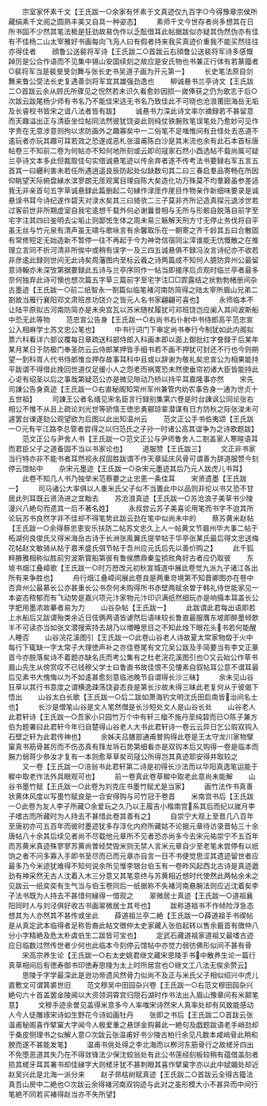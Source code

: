 <!-- { "loadSidebar": true } -->
　　宗室家怀素千文【王氏跋一○余家有怀素于文真迹仅九百字○今得豫章宗侯所藏绢素千文阅之圆熟丰美又自具一种姿态】
　　素师千文今世存者尚多想其在日所书固不少然其笔法秪是狂劲故易伪作以乏酝借耳此帖据跋似亦疑其伪然伪亦有佳有不佳杨二山太宰雅好书画每向飞凫人曰有假者持来我买真迹价重我不能买然往往亦得佳者
　　顔鲁公送裴将军诗【王氏跋二○首跋云右顔鲁公送裴将军诗多感慨踔厉是公合作语而不见集中锡山安国续刻之故应是安氏物也书兼正行体有若篆籀者○裴将军当是裴旻旻剑舞与张长史书吴道子画为开元第一】
　　长史笔法原自剑舞来鲁公受法长史复遇善剑将军宜其雄强劲逸也
　　柳诚悬书兰亭诗文【王氏跋二○首跋云余从顾氏所骤见之怳然若未识久看愈妙因损一嵗俸获之仍为歌志于后○次跋云跋尾杨少师有书名乃不能佳宋适无书名乃致佳此不可晓也沧浪莆田海岳无垢及长睿校书皆宋之谙八法者皆有跋】
　　诚悬书力深此诗文率尔摘録若不甚留意而天趣溢出正与清臣坐位帖同法然彼犹饶姿此则纯仗铁腕败笔误笔处乃愈妙可见作字贵在无意涉意则拘以求防画外之趣寡矣中一二俗笔不足嗤惟间有丑怪处去恶道不逺玩者亦玩其趣可耳若效之恐遂成恶札张温甫陈白沙是其末流也余有此石本首标唐帖卷三不知前二卷为何帖亦不知何地所刻或云即司冦家石然小酉选帖不载尚属可疑兰亭诗文本多此但裁取佳句实借诚悬笔迹以传余弃者遂不传考法书要録右军五言五首其一曰纒利害未若任所遇逍遥良辰防起处似缺数句其二曰三春启羣品寄畅在所因仰眺望天际俯盘縁水滨寥朗无厓观寓目理自陈大矣造化功万殊莫不均羣籁虽参差适我无非亲首句五字草诚悬録此篇删起二句縁作渌厓作崖目作物亲作新细味要录是诚悬误书耳今诗纪遂作碧天对渌水矣其三曰猗欤二三子莫非齐所记造真探元退涉世若过客前世非所期虚室自我宅逺想千载外何必谢曩昔相与无所与形骸自脱落自前字至宅字注其四曰鉴明去尘垢止则鄙恡生体之周未易三觞解天刑方寸无停止务伐将自平虽无丝与竹元泉有清声虽无啸与歌咏言有余馨取乐在一朝寄之齐千龄其五曰合散固有常修短定无始造新不暂停一往不再起于今为神竒信宿同尘滓谁能无忼慨散之在推理立言同不折河清非所俟中或稍有误字一及三四五诚悬俱不録冯汝言诗纪亦不收若非彦逺此録则世间无此诗矣周藩图内至标云羲之诗两篇成不知何人臆防弇州公最留意诗翰亦未深攷第据要録此五诗与兰亭序同作一帖当即接序后贞观时临兰亭者最多奈何独弃此诗可懊也想次篇五字草三篇前字至宅字注□□霏露结之状勃勃楮册间杂古墨迹【王氏跋一○前二纸智永一劄篇似临笔褚河南防简得之陆太宰所眉山兄弟二劄故当雁行襄阳邓文肃班彦功饶介之皆元人名书家翩翩可喜也】
　　永师临本不让陆平原拟古河南防简亦是未央宫瓦以苏米随杖履犹可邓班饶岂应阑入其间波斯船中恐无此等物
　　范忠宣公告身【王氏跋一○右尚书右仆射中书侍郎高平范忠宣公入相麻学士苏文忠公笔也】
　　中书行词门下审定尚书奉行今制犹如此内阁拟票六科看详六部议覆每日章疏送科部侍郎入科画本即以面上御批红字誊録于后某年某月某日于防极门奉圣防云云侍郎某押皆手细书若不画不押犹可封还不行也今则朔望一到科胥人代书侍郎惟佥押存故事耳科中且或以辞谢为敬礼矣忠宣公为相果能持平跋谓不得借此挽回世道仅足缓小人之怨老而祸寛恐未然使垂帘初诸大臣皆能持此心讵有绍圣以后之事哉第疑范公亦是微见隙动乃矫以持平耳嘉隆事亦然
　　宋先司諌公告身真迹【王氏跋一○右直秘阁知常州军州兼管内劝农事告身一通为世贞十五世祖】
　　司諌王公者名缙见宋名臣言行録别集第六卷是时台諌讽公同论张右相公不惟不从且上疏论刘光世等骄惰王徳忠勇郦琼辈潜谋有日方防秋之际张浚未可遽罢台谏遂劾公观望欲为后图以此出知温州云
　　范文正公手书伯夷颂【王氏跋一○元有平江路李总管者尝得之以归范氏之子孙一时诸公高其谊争为之诗歌题跋】
　　范文正公与尹舍人书【王氏跋一○范文正公与尹师鲁舍人二劄盖家人寒暄语耳而君臣父子之道备固不当以书家论也】
　　道服赞【王氏跋三】
　　文正非书家当行特亦非不能书者耳然视永叔固胜跋谓不作天章延庆风骨可谓善为辞道服赞今刻停云馆帖中
　　杂宋元墨迹【王氏跋一○杂宋元墨迹其后乃元人跋虎儿书耳】
　　此卷不知几人书乃独举米范蔡要之止忠恵一条佳耳
　　宋贤遗墨【王氏跋一】
　　司马诸公大率俱以人重米氏父子似不当置此中以品则非伦以书又恐不甘居此列耳既云贤汤进之宜黜去
　　苏沧浪真迹【王氏跋一○苏沧浪子美草书少陵漫兴八絶句而遗其一后不著名姓】
　　永叔尝云苏子美喜论用笔而书字不迨其所论玩苏书良然字非不佳却不得笔势此跋云劲在笔中似尚未中的
　　蔡苏黄米赵帖【王氏跋一○余得蔡忠恵安乐扶防二帖苏文忠久上人一帖黄文节眉州毕大事二帖于柘湖何良俊氏又得米海岳古诗于长洲张鳯翼氏提举帖于华亭张某氏最后得文忠送梅花帖赵文敏骑从帖于嘉禾盛氏弭节帖于吾州应元氏后先以善价购之】
　　此千狐粹腋雅相称似胜前穷波斯寳船第彼有鲁侯赝鼎秦玺损败角好古者应仍取彼
　　东坡书烟江叠嶂歌【王氏跋一○时万厯改元初秋宣城道中展此卷觉九派九子诸江各出所有来争胜也】
　　舟行烟江叠嶂间展此卷良是两重竒境第不知晋卿图亦在卷中否弇州公最慕长公亦甚重长公书奈何未购得所书赤壁两赋余曽于韩礼侍世能家见一本姿态秾郁而有飞动势是嘉兴项元汴家物元汴印识满纸然细玩亦是响搨本耳盖长公字肥用墨浓故摹者易为力
　　山谷杂帖【王氏跋一】
　　此跋谓此君每出语即若上水船后又跋谓殆类余近日伎俩两语皆谑然后语味较长鲁直最服膺东坡即醉墨倾欹半不可读亦当如张文潜搜索持去胡乃以増睡思目之不知此烛下眼花头书若何能醒人睡否
　　山谷浣花溪图引【王氏跋一○此卷山谷老人诗故夏太常家物燬于火中每行下辄缺一字太常子大理徳声补之亦佳卷尾有文宂吴公跋及手简要当有李文正篆首今亦脱落矣诗不着题亦缺名氏而考公集有之杜老浣花溪图引也○又云始公作草书眉山先生从傍赏叹不已钱穆父学士曰鲁直书故佳恨不见懐素自叙帖耳公意不谓耳最后见素书大愧悔以为不如逺甚愈刻意临池晚节自谓得长沙三昧】
　　余未见山谷狂草以其行书意度之谓横逸疎荡饶姿态良是第长沙故未得三昧此老复何从于彼偈下悟出
　　山谷太白长歌【王氏跋一○后二跋如萧海钓文明沈氏田启南皆治间名士也】
　　长沙是僧笔山谷是文人笔然僧是长沙短处文人是山谷长处
　　山谷老人此君轩诗【王氏跋一○吾家小只园竹万个中有轩三楹不施丹垩纯碧而已○陈子兼方伯为题署曰此君轩今年归自楚得山谷老人大书此君轩诗一卷云云异日乞公瑕双钩入石壁之轩为此君传神也】
　　余姊夫吕膳部通甫曽购得此卷是王太守龙川家物擘窠真书筋骨甚厉而不伤态真有箨龙坼石势第细看亦是双钩本后又购得一卷是临本而腕力弱蒋少叅汝才复有一本则愈草草矣司冦公所得岂其真迹耶安得并取较之
　　又一卷【王氏跋一○涪翁书此君轩第二诗是初得长沙法而以华阳真逸笔运能于穉中取老作法外具眼观可也】
　　前一卷真此卷草穉中取老此意尚未能解
　　山谷书墨竹赋【王氏跋一○此卷为刘克庄书墨竹赋尤是当家】
　　画竹法作书真善状黄体风度以写墨竹赋良是一合安得购与可竹冠于卷首
　　米南宫书后【王氏跋一○此卷为友人李子所藏○余爱玩之久乃以王履吉小楷南宫系其后而纪以嵗月李子嗜古而所藏时为人持去不甚惜此卷其善有之】
　　自崇宁大观上至晋几八百年至唐初亦可五百年而彼时墨迹犹多存淳化内府所藏姑不论据元章待访录晋帖三十余唐帖八十余其后续见者尚不尽载他元章所不见者恐亦尚多今去宋元祐崇宁不五百年而苏黄米真迹殊寥寥苏黄尚曽经焚毁米则无禁人言米元章自少至老笔未尝停有以纸饷之者不问多寡入手即书至尽而已而元章亦自言一日不书便觉思涩其遗迹留世者应最多乃今米迹犹难得不知何说余所见惟李银台伯玉有一卷昨风起西北古诗是真迹遒劲有神采然无古人沈着入木三分意又其笔意终与苏黄相近想时代使然此两帖余未之见跋云一纸奕奕有生气当与伯玉卷同后一纸据称不失褚河南悬腕法则应近沈着矣李子法书既为人持去不甚惜何縁得一借观之
　　翠微居士真迹【王氏跋一○道祖襄阳同时人与刘泾俱好收古书画翠微居士其号也】
　　跋称道祖书不作倾险浮急态想其为人亦然其不甚传或坐此
　　薛道祖兰亭二絶【王氏跋一○薛道祖手书禊帖是从真定武本临得者足称哲裔此帖文徴仲太史家藏入张伯起转以售余籖首有徴仲八分小字精絶及危太朴虞伯生二跋皆可宝也】
　　定武石藏道祖家道祖又最嗜古迹应日临数过然传世者少何也此临本今刻停云馆帖中亦觉力弱彷佛形似间不甚有骨
　　宋高宗养生论【王氏跋一○右太史姚君继文藏宋思陵手书中散养生论一篇行真草相间后有徳寿御书印徳寿思陵为太上时所居宫也○继文工八法无俟余赘云】
　　思陵于字学最深此是逊功帝遗风然骨力似尚不及正与米氏父子相似绍兴中虎儿直敷文可谓箕裘世旧
　　范文穆吴中田园杂兴卷【王氏跋一○右范文穆田园杂兴絶句六十首盖罢金陵阃以大资领洞霄宫归隠石湖时作书法出入眉山豫章间有米颠笔意】
　　文穆手迹余曽见盖得米意多今人率嗤宋诗然宋人真率处却有风致能感动人今人徒雕琢宋诗如生野花今诗如画牡丹
　　张即之书后【王氏跋二○首跋云张温甫秘阁喜作擘窠大字闻今人极爱重之悬饼金购募此一絶句及戯题跋语老手峭劲却于桑皮侧理书之似解人意○次跋云张温甫好书少陵古柏行余见凡数本咸峭骨此稍和腴而遂不甚能发笔】
　　温甫书佻处得之李北海而以栁河东筋骨行之故槎牙四出不免堕恶道其失乃在不得敛锋法少保沈蛟翁处有此公书莲经刻板较稍有蕴借盖刻者损其槎牙耳其署书却佳縁字大则槎牙犹不甚刺眼其喜作擘窠字亦以此中娬媚处却近赵吴兴此是北海一派分来
　　赵子昻枯树赋真迹【王氏跋二○首跋云全得古籀法真吾山房中二絶也○次跋云余得褚河南双钩迹与此对之虽形模大小不甚异而中间行笔絶不同若买褚得赵当亦不失所望】
